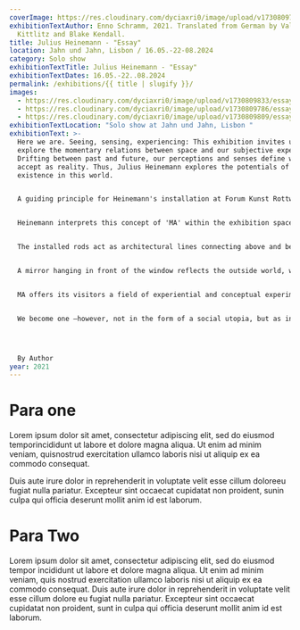 ```yaml
---
coverImage: https://res.cloudinary.com/dyciaxri0/image/upload/v1730809794/essay/img4_bvsekw.jpg
exhibitionTextAuthor: Enno Schramm, 2021. Translated from German by Valerie von
  Kittlitz and Blake Kendall.
title: Julius Heinemann - "Essay"
location: Jahn und Jahn, Lisbon / 16.05.-22-08.2024
category: Solo show
exhibitionTextTitle: Julius Heinemann - "Essay"
exhibitionTextDates: 16.05.-22..08.2024
permalink: /exhibitions/{{ title | slugify }}/
images:
  - https://res.cloudinary.com/dyciaxri0/image/upload/v1730809833/essay/img2-cover_ivyhdn.jpg
  - https://res.cloudinary.com/dyciaxri0/image/upload/v1730809786/essay/img3_qbhgdo.jpg
  - https://res.cloudinary.com/dyciaxri0/image/upload/v1730809809/essay/img6_vsn2oo.jpg
exhibitionTextLocation: "Solo show at Jahn und Jahn, Lisbon "
exhibitionText: >-
  Here we are. Seeing, sensing, experiencing: This exhibition invites us to
  explore the momentary relations between space and our subjective experience.
  Drifting between past and future, our perceptions and senses define what we
  accept as reality. Thus, Julius Heinemann explores the potentials of a bare
  existence in this world. 


  A guiding principle for Heinemann's installation at Forum Kunst Rottweil is the Japanese concept of 'MA'. Where Western notions of space are derived by boundaries, 'MA' constitutes space as a phenomenon that exists because it is experienced: As intervals, as emptiness, as that which occurs in passing. 


  Heinemann interprets this concept of 'MA' within the exhibition space, exploring its properties and relations. He’s introduced vertical rods, a large mirror and a replica of the shelf found at the entrance. Here and there, painterly traces accentuate the walls.


  The installed rods act as architectural lines connecting above and below, whilst positing a tension between the gallery and main room. At first glance, these rods are a unit, however with each step through the space, they may be experienced as a sequence, an echo structuring both space and time. Heinemann continues the rhythmic nature of these elements by accentuating their shadows — drawing on the light within the space.


  A mirror hanging in front of the window reflects the outside world, whilst erasing the world inside at this spot – creating a non-space, a space in-between. The replica of the shelf, in proxy with the shelf from which it was cloned, suggests an irritating déjà vu. But on closer inspection, its details and compartments hold subtle changes, as if the objects had magically shifted during one's stay in the room. Though time has irretrievably gone by, there are limits to what is lost: The shelf still has the same basic constitution.


  MA offers its visitors a field of experiential and conceptual experimentation. They become cocreators of an exhibition both spatially and temporally relative and absolute at the same time. In an age focused on futures, and characterized by exponential speeds, the cult of the spectacle and the migration from material to virtual realities, Heinemann invites us to an alternative. His proposition is one of preservation, though not of attachment. The cycle of inception, passing and return is localized within the here and now, in its inexhaustible potential. Julius Heinemann's work is neither an escape, nor does it proclaim deep, hidden truths. Instead, its radical temporality throws us into a world conceived by the artist and opens us up to the naked facts of a nowness we all share.


  We become one —however, not in the form of a social utopia, but as independent individuals held in space and time. Catching the weight and simultaneously, the banality of this fleeting realization, is Heinemann's encouragement for us to consider alternative scopes of thought, action, and togetherness. He is interested in the ephemeral traces and paths leading to such alternatives. His work can be read as an indication in the sense of the old Japanese proverb: Catch the MA.




  B﻿y Author
year: 2021
---
```

# P﻿ara one

Lorem ipsum dolor sit amet, consectetur adipiscing elit, sed do eiusmod temporincididunt ut labore et dolore magna aliqua. Ut enim ad minim veniam, quisnostrud exercitation ullamco laboris nisi ut aliquip ex ea commodo consequat.

Duis aute irure dolor in reprehenderit in voluptate velit esse cillum doloreeu fugiat nulla pariatur. Excepteur sint occaecat cupidatat non proident, sunin culpa qui officia deserunt mollit anim id est laborum.

# P﻿ara Two

Lorem ipsum dolor sit amet, consectetur adipiscing elit, sed do eiusmod tempor incididunt ut labore et dolore magna aliqua. Ut enim ad minim veniam, quis nostrud exercitation ullamco laboris nisi ut aliquip ex ea commodo consequat. Duis aute irure dolor in reprehenderit in voluptate velit esse cillum dolore eu fugiat nulla pariatur. Excepteur sint occaecat cupidatat non proident, sunt in culpa qui officia deserunt mollit anim id est laborum.